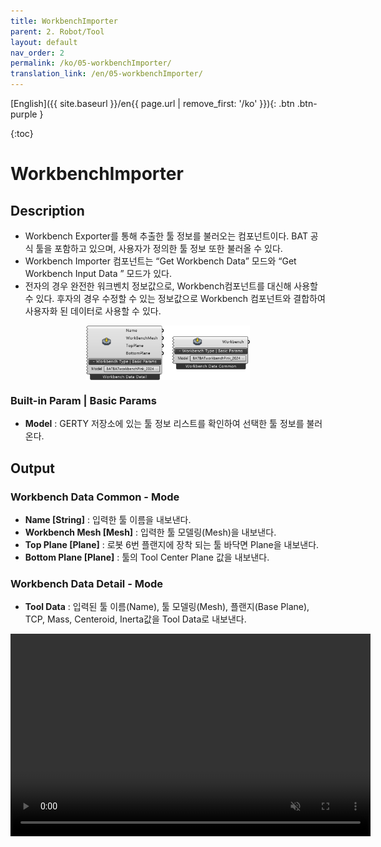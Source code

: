 ```yaml
---
title: WorkbenchImporter
parent: 2. Robot/Tool
layout: default
nav_order: 2
permalink: /ko/05-workbenchImporter/
translation_link: /en/05-workbenchImporter/
---
```


[English]({{ site.baseurl }}/en{{ page.url | remove_first: '/ko' }}){: .btn .btn-purple }
<!-- [한국어]({{ site.baseurl }}/ko{{ page.url | remove_first: '/en' }}){: .btn .btn-purple } -->

{:toc}
# WorkbenchImporter

## Description

* Workbench Exporter를 통해 추출한 툴 정보를 불러오는 컴포넌트이다. BAT 공식 툴을 포함하고 있으며, 사용자가 정의한 툴 정보 또한 불러올 수 있다.
* Workbench Importer 컴포넌트는 “Get Workbench Data” 모드와 “Get Workbench Input Data ” 모드가 있다.
* 전자의 경우 완전한 워크벤치 정보값으로, Workbench컴포넌트를 대신해 사용할 수 있다. 후자의 경우 수정할 수 있는 정보값으로 Workbench 컴포넌트와 결합하여 사용자화 된 데이터로 사용할 수 있다.

<p align="center">  <img src="/assets/images/WorkbenchImporter.png" align="center" width="52%"></p>


### Built-in Param | Basic Params

* **Model** : GERTY 저장소에 있는 툴 정보 리스트를 확인하여 선택한 툴 정보를 불러온다.

## Output

### Workbench Data Common - Mode

* **Name [String]** : 입력한 툴 이름을 내보낸다.
* **Workbench Mesh [Mesh]** : 입력한 툴 모델링(Mesh)을 내보낸다.
* **Top Plane [Plane]** : 로봇 6번 플랜지에 장착 되는 툴 바닥면 Plane을 내보낸다.
* **Bottom Plane [Plane]** : 툴의 Tool Center Plane 값을 내보낸다.


### Workbench Data Detail - Mode

* **Tool Data** : 입력된 툴 이름(Name), 툴 모델링(Mesh), 플랜지(Base Plane), TCP, Mass, Centeroid, Inerta값을 Tool Data로 내보낸다.

<p align="center"> 
<video src="/assets/images/WorkbenchImporter_gif.mp4" width="576px" height="324px" autoplay=1 muted=1 loop=1 align="center">
</video>
</p>

